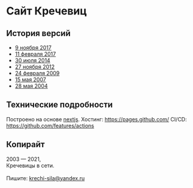# Сайт Кречевиц

## История версий
- [9 ноября 2017](https://web.archive.org/web/20171109080811/https://krechi-sila.github.io/)
- [11 февраля 2017](https://web.archive.org/web/20170211025138/http://krechi-sila.narod.ru:80/)
- [30 июля 2014](https://web.archive.org/web/20140730172433/http://krechi-sila.narod.ru:80/)
- [27 ноября 2012](https://web.archive.org/web/20121127234516/http://www.krechi-sila.narod.ru:80/)
- [24 февраля 2009](https://web.archive.org/web/20090224194006/http://krechi-sila.narod.ru:80/)
- [15 мая 2007](https://web.archive.org/web/20070515143131/http://krechi-sila.narod.ru/)
- [28 мая 2004](https://web.archive.org/web/20040528031859/http://krechi-sila.narod.ru/)

## Технические подробности
Построено на основе [nextjs](https://nextjs.org/).
Хостинг: https://pages.github.com/
CI/CD: https://github.com/features/actions


## Копирайт
2003 — 2021, <br /> Кречевицы в сети.
<br />
<br />
Пишите: [krechi-sila@yandex.ru](mailto:krechi-sila@yandex.ru)
